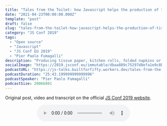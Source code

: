 ```yaml
---
title: "Tales from the Toilet: how Javascript helps the production of tissue papers | JS Conf 2019"
date: "2021-04-23T00:00:00.000Z"
template: "post"
draft: false
slug: "tales-from-the-toilet-how-javascript-helps-the-production-of-tissue-papers"
category: "JS Conf 2019"
tags:
  - "Open source"
  - "Javascript"
  - "JS Conf EU 2019"
  - "Pier Paolo Fumagalli"
description: "Producing tissue paper, kitchen rolls, folded napkins or toilet paper is not for the faint of heart. Gigantic machines rewind huge rolls of tissue paper weighing almost a ton processing it at a speed of 40 km&#x2F;h, and a single minute of downtime cuts into the slim margins of the paper industry. The asynchronous nature of Javascript and Node.JS allows telemetry data to be harvested from ancient PLCs controlling the production, and its real-time analysis in the cloud, enabling operators and factories to raise production quality, improve performance and reduce waste. Join me on a journey to understand how modern programming techniques make IIoT and Industry 4.0 a reality today in the toilet paper world!"
socialImage: "https://2019.jsconf.eu/immutable/dbaa889c75297d8efa1e9c8b932232dffd0f31e3/images/cms/pier-paolo-fumagalli-a4d34341-1000-square.jpg"
podcastURL: "https://js-talks.builtforfifty.workers.dev/tales-from-the-toilet-how-javascript-helps-the-production-of-tissue-papers.mp3"
podcastDuration: "25:43.199999999999996"
podcastSpeaker: "Pier Paolo Fumagalli"
podcastSize: 20066891
---
```


Original post, video and transcript on the official [JS Conf 2019 website](https://2019.jsconf.eu/pier-paolo-fumagalli/tales-from-the-toilet-how-javascript-helps-the-production-of-tissue-papers.html).

<!-- End of podcast preview -->

<div style="text-align: center">
	<audio controls="controls">
		<source type="audio/mp3" src="https://js-talks.builtforfifty.workers.dev/tales-from-the-toilet-how-javascript-helps-the-production-of-tissue-papers.mp3"></source>
		<p>Your browser does not support the audio element.</p>
	</audio>
</div>